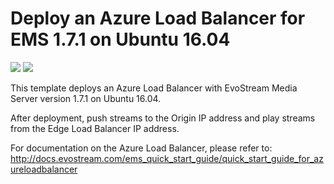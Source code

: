 # Deploy an Azure Load Balancer for EMS 1.7.1 on Ubuntu 16.04

<a href="https://portal.azure.com/#create/Microsoft.Template/uri/https%3A%2F%2Fraw.githubusercontent.com%2FEvoStream%2Fevostream_addons%2Fmaster%2Fazure_templates%2Fload_balancer_ems171_ubuntu1604%2Ftemplates%2FmainTemplate.json" target="_blank"><img src="http://azuredeploy.net/deploybutton.png"/></a>
<a href="http://armviz.io/#/?load=https%3A%2F%2Fraw.githubusercontent.com%2FEvoStream%2Fevostream_addons%2Fmaster%2Fazure_templates%2Fload_balancer_ems171_ubuntu1604%2Ftemplates%2FmainTemplate.json" target="_blank">
    <img src="http://armviz.io/visualizebutton.png"/>
</a>

This template deploys an Azure Load Balancer with EvoStream Media Server version 1.7.1 on Ubuntu 16.04.

After deployment, push streams to the Origin IP address and play streams from the Edge Load Balancer IP address.

For documentation on the Azure Load Balancer, please refer to:
http://docs.evostream.com/ems_quick_start_guide/quick_start_guide_for_azureloadbalancer
